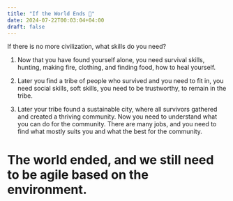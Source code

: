```yaml
---
title: "If the World Ends 🧨"
date: 2024-07-22T00:03:04+04:00
draft: false
---
```


If there is no more civilization, what skills do you need?

1. Now that you have found yourself alone, you need survival skills, hunting, making fire, clothing, and finding food, how to heal yourself.

2. Later you find a tribe of people who survived and you need to fit in, you need social skills, soft skills, you need to be trustworthy, to remain in the tribe.

3. Later your tribe found a sustainable city, where all survivors gathered and created a thriving community. Now you need to understand what you can do for the community. There are many jobs, and you need to find what mostly suits you and what the best for the community.

# The world ended, and we still need to be agile based on the environment.
